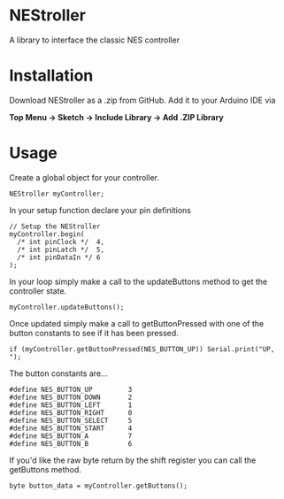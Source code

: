# NEStroller
A library to interface the classic NES controller

# Installation

Download NEStroller as a .zip from GitHub. Add it to your Arduino IDE via

**Top Menu -> Sketch -> Include Library -> Add .ZIP Library**

# Usage

Create a global object for your controller.

    NEStroller myController;

In your setup function declare your pin definitions

    // Setup the NEStroller
    myController.begin(
      /* int pinClock */  4, 
      /* int pinLatch */  5, 
      /* int pinDataIn */ 6
    );

In your loop simply make a call to the updateButtons method to get the controller state.

    myController.updateButtons();
    
Once updated simply make a call to getButtonPressed with one of the button constants to
see if it has been pressed.

    if (myController.getButtonPressed(NES_BUTTON_UP)) Serial.print("UP, ");
    
The button constants are...

    #define NES_BUTTON_UP         3
    #define NES_BUTTON_DOWN       2
    #define NES_BUTTON_LEFT       1
    #define NES_BUTTON_RIGHT      0
    #define NES_BUTTON_SELECT     5
    #define NES_BUTTON_START      4
    #define NES_BUTTON_A          7
    #define NES_BUTTON_B          6

If you'd like the raw byte return by the shift register you can call the getButtons method.

    byte button_data = myController.getButtons();
